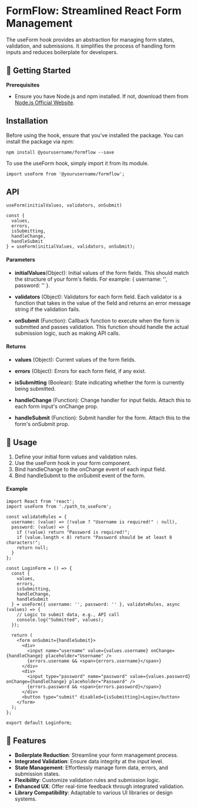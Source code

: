 # FormFlow: Streamlined React Form Management

The useForm hook provides an abstraction for managing form states, validation, and submissions. It simplifies the process of handling form inputs and reduces boilerplate for developers.

## 🚀 Getting Started

**Prerequisites**
- Ensure you have Node.js and npm installed. If not, download them from <a href="https://nodejs.org/en">Node.js Official Website</a>.

## Installation

Before using the hook, ensure that you've installed the package. You can install the package via npm:

```
npm install @yourusername/formflow --save

```

To use the useForm hook, simply import it from its module.

```
import useForm from '@yourusername/formflow';

```

## API

`useForm(initialValues, validators, onSubmit)`

```
const {
  values,
  errors,
  isSubmitting,
  handleChange,
  handleSubmit
} = useForm(initialValues, validators, onSubmit);

```

#### Parameters

- **initialValues**(Object): Initial values of the form fields. This should match the structure of your form's fields. For example: { username: '', password: '' }.

- **validators** (Object): Validators for each form field. Each validator is a function that takes in the value of the field and returns an error message string if the validation fails.

- **onSubmit** (Function): Callback function to execute when the form is submitted and passes validation. This function should handle the actual submission logic, such as making API calls.

#### Returns
- **values** (Object): Current values of the form fields.

- **errors** (Object): Errors for each form field, if any exist.

- **isSubmitting** (Boolean): State indicating whether the form is currently being submitted.

- **handleChange** (Function): Change handler for input fields. Attach this to each form input's onChange prop.

- **handleSubmit** (Function): Submit handler for the form. Attach this to the form's onSubmit prop.


## 📖 Usage

1. Define your initial form values and validation rules.
2. Use the useForm hook in your form component.
3. Bind handleChange to the onChange event of each input field.
4. Bind handleSubmit to the onSubmit event of the form.

#### Example

```
import React from 'react';
import useForm from './path_to_useForm';

const validateRules = {
  username: (value) => (!value ? "Username is required!" : null),
  password: (value) => {
    if (!value) return "Password is required!";
    if (value.length < 8) return "Password should be at least 8 characters!";
    return null;
  }
};

const LoginForm = () => {
  const {
    values,
    errors,
    isSubmitting,
    handleChange,
    handleSubmit
  } = useForm({ username: '', password: '' }, validateRules, async (values) => {
    // Logic to submit data, e.g., API call
    console.log("Submitted", values);
  });

  return (
    <form onSubmit={handleSubmit}>
      <div>
        <input name="username" value={values.username} onChange={handleChange} placeholder="Username" />
        {errors.username && <span>{errors.username}</span>}
      </div>
      <div>
        <input type="password" name="password" value={values.password} onChange={handleChange} placeholder="Password" />
        {errors.password && <span>{errors.password}</span>}
      </div>
      <button type="submit" disabled={isSubmitting}>Login</button>
    </form>
  );
};

export default LoginForm;

```

## 🔧 Features

- **Boilerplate Reduction**: Streamline your form management process.
- **Integrated Validation**: Ensure data integrity at the input level.
- **State Management**: Effortlessly manage form data, errors, and submission states.
- **Flexibility**: Customize validation rules and submission logic.
- **Enhanced UX**: Offer real-time feedback through integrated validation.
- **Library Compatibility**: Adaptable to various UI libraries or design systems.

